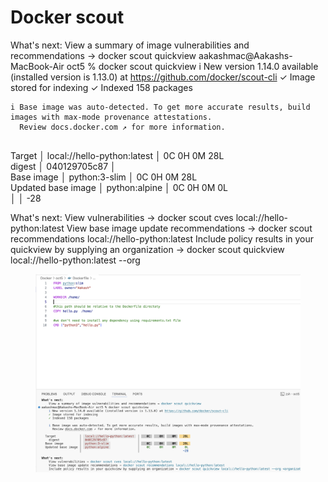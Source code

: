 # Docker scout

What's next: View a summary of image vulnerabilities and recommendations → docker scout quickview aakashmac@Aakashs-MacBook-Air oct5 % docker scout quickview i New version 1.14.0 available (installed version is 1.13.0) at https://github.com/docker/scout-cli ✓ Image stored for indexing ✓ Indexed 158 packages

```
i Base image was auto-detected. To get more accurate results, build images with max-mode provenance attestations.
  Review docs.docker.com ↗ for more information.
  
```

Target │ local://hello-python:latest │ 0C 0H 0M 28L\
digest │ 040129705c87 │\
Base image │ python:3-slim │ 0C 0H 0M 28L\
Updated base image │ python:alpine │ 0C 0H 0M 0L\
│ │ -28

What's next: View vulnerabilities → docker scout cves local://hello-python:latest View base image update recommendations → docker scout recommendations local://hello-python:latest Include policy results in your quickview by supplying an organization → docker scout quickview local://hello-python:latest --org



<figure><img src=".gitbook/assets/Screenshot 2024-10-05 at 10.33.00 PM.png" alt=""><figcaption></figcaption></figure>
